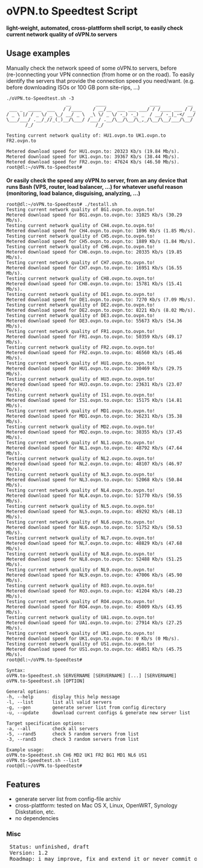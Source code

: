 # oVPN.to Speedtest Script
**light-weight, automated, cross-plattform shell script, to easily check current network quality of oVPN.to servers**

## Usage examples 
Manually check the network speed of some oVPN.to servers, before (re-)connecting your VPN connection (from home or on the road). To easily identify the servers that provide the connection speed you need/want. (e.g. before downloading ISOs or 100 GB porn site-rips, ...)

```
./oVPN.to-Speedtest.sh -3
                      __         ____                ____          __
 ___ _  _____  ___   / /____    / __/__  ___ ___ ___/ / /____ ___ / /_
/ _ \ |/ / _ \/ _ \_/ __/ _ \  _\ \/ _ \/ -_) -_) _  / __/ -_|_-</ __/
\___/___/ .__/_//_(_)__/\___/ /___/ .__/\__/\__/\_,_/\__/\__/___/\__/
       /_/                       /_/

Testing current network quality of: HU1.ovpn.to UK1.ovpn.to FR2.ovpn.to

Metered download speed for HU1.ovpn.to: 20323 Kb/s (19.84 Mb/s).
Metered download speed for UK1.ovpn.to: 39367 Kb/s (38.44 Mb/s).
Metered download speed for FR2.ovpn.to: 47624 Kb/s (46.50 Mb/s).
root@dl:~/oVPN.to-Speedtest#
```

####  
**Or easily check the speed  any oVPN.to server, from an any device that runs Bash (VPS, router, load balancer, ...)
for whatever useful reason (monitoring, load balance, disguising, analyzing, ...)**
```
root@dl:~/oVPN.to-Speedtest# ./testall.sh
Testing current network quality of BG1.ovpn.to.ovpn.to!
Metered download speed for BG1.ovpn.to.ovpn.to: 31025 Kb/s (30.29 Mb/s).
Testing current network quality of CH4.ovpn.to.ovpn.to!
Metered download speed for CH4.ovpn.to.ovpn.to: 1896 Kb/s (1.85 Mb/s).
Testing current network quality of CH5.ovpn.to.ovpn.to!
Metered download speed for CH5.ovpn.to.ovpn.to: 1889 Kb/s (1.84 Mb/s).
Testing current network quality of CH6.ovpn.to.ovpn.to!
Metered download speed for CH6.ovpn.to.ovpn.to: 20335 Kb/s (19.85 Mb/s).
Testing current network quality of CH7.ovpn.to.ovpn.to!
Metered download speed for CH7.ovpn.to.ovpn.to: 16951 Kb/s (16.55 Mb/s).
Testing current network quality of CH8.ovpn.to.ovpn.to!
Metered download speed for CH8.ovpn.to.ovpn.to: 15781 Kb/s (15.41 Mb/s).
Testing current network quality of DE1.ovpn.to.ovpn.to!
Metered download speed for DE1.ovpn.to.ovpn.to: 7270 Kb/s (7.09 Mb/s).
Testing current network quality of DE2.ovpn.to.ovpn.to!
Metered download speed for DE2.ovpn.to.ovpn.to: 8221 Kb/s (8.02 Mb/s).
Testing current network quality of DE3.ovpn.to.ovpn.to!
Metered download speed for DE3.ovpn.to.ovpn.to: 55673 Kb/s (54.36 Mb/s).
Testing current network quality of FR1.ovpn.to.ovpn.to!
Metered download speed for FR1.ovpn.to.ovpn.to: 50359 Kb/s (49.17 Mb/s).
Testing current network quality of FR2.ovpn.to.ovpn.to!
Metered download speed for FR2.ovpn.to.ovpn.to: 46560 Kb/s (45.46 Mb/s).
Testing current network quality of HU1.ovpn.to.ovpn.to!
Metered download speed for HU1.ovpn.to.ovpn.to: 30469 Kb/s (29.75 Mb/s).
Testing current network quality of HU3.ovpn.to.ovpn.to!
Metered download speed for HU3.ovpn.to.ovpn.to: 23631 Kb/s (23.07 Mb/s).
Testing current network quality of IS1.ovpn.to.ovpn.to!
Metered download speed for IS1.ovpn.to.ovpn.to: 15175 Kb/s (14.81 Mb/s).
Testing current network quality of MD1.ovpn.to.ovpn.to!
Metered download speed for MD1.ovpn.to.ovpn.to: 36231 Kb/s (35.38 Mb/s).
Testing current network quality of MD2.ovpn.to.ovpn.to!
Metered download speed for MD2.ovpn.to.ovpn.to: 38355 Kb/s (37.45 Mb/s).
Testing current network quality of NL1.ovpn.to.ovpn.to!
Metered download speed for NL1.ovpn.to.ovpn.to: 48792 Kb/s (47.64 Mb/s).
Testing current network quality of NL2.ovpn.to.ovpn.to!
Metered download speed for NL2.ovpn.to.ovpn.to: 48107 Kb/s (46.97 Mb/s).
Testing current network quality of NL3.ovpn.to.ovpn.to!
Metered download speed for NL3.ovpn.to.ovpn.to: 52068 Kb/s (50.84 Mb/s).
Testing current network quality of NL4.ovpn.to.ovpn.to!
Metered download speed for NL4.ovpn.to.ovpn.to: 51770 Kb/s (50.55 Mb/s).
Testing current network quality of NL5.ovpn.to.ovpn.to!
Metered download speed for NL5.ovpn.to.ovpn.to: 49292 Kb/s (48.13 Mb/s).
Testing current network quality of NL6.ovpn.to.ovpn.to!
Metered download speed for NL6.ovpn.to.ovpn.to: 51752 Kb/s (50.53 Mb/s).
Testing current network quality of NL7.ovpn.to.ovpn.to!
Metered download speed for NL7.ovpn.to.ovpn.to: 48829 Kb/s (47.68 Mb/s).
Testing current network quality of NL8.ovpn.to.ovpn.to!
Metered download speed for NL8.ovpn.to.ovpn.to: 52488 Kb/s (51.25 Mb/s).
Testing current network quality of NL9.ovpn.to.ovpn.to!
Metered download speed for NL9.ovpn.to.ovpn.to: 47006 Kb/s (45.90 Mb/s).
Testing current network quality of RO3.ovpn.to.ovpn.to!
Metered download speed for RO3.ovpn.to.ovpn.to: 41204 Kb/s (40.23 Mb/s).
Testing current network quality of RO4.ovpn.to.ovpn.to!
Metered download speed for RO4.ovpn.to.ovpn.to: 45009 Kb/s (43.95 Mb/s).
Testing current network quality of UA1.ovpn.to.ovpn.to!
Metered download speed for UA1.ovpn.to.ovpn.to: 27914 Kb/s (27.25 Mb/s).
Testing current network quality of UK1.ovpn.to.ovpn.to!
Metered download speed for UK1.ovpn.to.ovpn.to: 0 Kb/s (0 Mb/s).
Testing current network quality of US1.ovpn.to.ovpn.to!
Metered download speed for US1.ovpn.to.ovpn.to: 46851 Kb/s (45.75 Mb/s).
root@dl:~/oVPN.to-Speedtest#
```

```
Syntax:
oVPN.to-Speedtest.sh SERVERNAME [SERVERNAME] [...] [SERVERNAME]
oVPN.to-Speedtest.sh [OPTION]

General options:
-h, --help       display this help message
-l, --list       list all valid servers
-g, --gen        generate server list from config directory
-u, --update     download current configs & generate new server list

Target specification options:
-a, --all        check all servers
-5, --rand5      check 5 random servers from list
-3, --rand3      check 3 random servers from list

Example usage:
oVPN.to-Speedtest.sh CH6 MD2 UK1 FR2 BG1 MD1 NL6 US1
oVPN.to-Speedtest.sh --list
root@dl:~/oVPN.to-Speedtest#
```






## Features
* generate server list from config-file archiv
* cross-plattform: tested on Mac OS X, Linux, OpenWRT, Synology Diskstation, etc.
* no dependencies

### Misc
<pre>
 Status: unfinished, draft 
 Version: 1.2
 Roadmap: i may improve, fix and extend it or never commit one line again
</pre>
